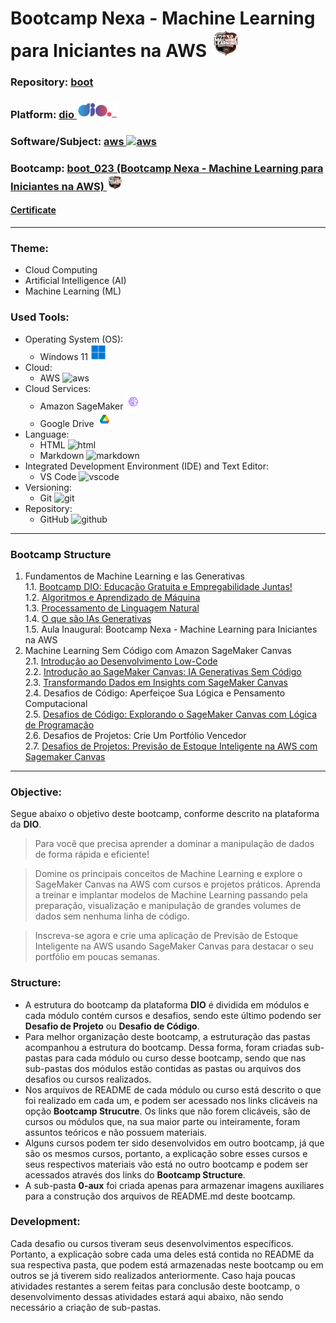 # Bootcamp Nexa - Machine Learning para Iniciantes na AWS   <img src="./0-aux/logo_boot.png" alt="boot_023" width="auto" height="45">

### Repository: [boot](../../../)   
### Platform: <a href="../../">dio   <img src="https://github.com/PedroHeeger/main/blob/main/0-aux/logos/plataforma/dio.jpeg" alt="dio" width="auto" height="25"></a>   
### Software/Subject: <a href="../">aws    <img src="https://cdn.jsdelivr.net/gh/devicons/devicon@latest/icons/amazonwebservices/amazonwebservices-original-wordmark.svg" alt="aws" width="auto" height="25"></a>
### Bootcamp: <a href="./">boot_023 (Bootcamp Nexa - Machine Learning para Iniciantes na AWS)   <img src="./0-aux/logo_boot.png" alt="boot_023" width="auto" height="25"></a>

#### <a href="https://github.com/PedroHeeger/main/blob/main/cert_ti/03-conclu/cloud/aws/(23-09-14)_Cert_Descubra...Nuvem_AWS-LocalizaLabs_PH_DIO.pdf">Certificate</a>

---

### Theme:
- Cloud Computing
- Artificial Intelligence (AI)
- Machine Learning (ML)

### Used Tools:
- Operating System (OS): 
  - Windows 11 <img src="https://github.com/PedroHeeger/main/blob/main/0-aux/logos/software/windows11.png" alt="windows11" width="auto" height="25">
- Cloud:
  - AWS <img src="https://cdn.jsdelivr.net/gh/devicons/devicon@latest/icons/amazonwebservices/amazonwebservices-original-wordmark.svg" alt="aws" width="auto" height="25">
- Cloud Services:
  - Amazon SageMaker   <img src="https://github.com/PedroHeeger/main/blob/main/0-aux/logos/cloud/aws_sagemaker.png" alt="aws_sage_maker" width="auto" height="25">
  - Google Drive <img src="https://github.com/PedroHeeger/main/blob/main/0-aux/logos/software/google_drive.png" alt="google_drive" width="auto" height="25">
- Language:
  - HTML   <img src="https://cdn.jsdelivr.net/gh/devicons/devicon/icons/html5/html5-original.svg" alt="html" width="auto" height="25">
  - Markdown   <img src="https://cdn.jsdelivr.net/gh/devicons/devicon/icons/markdown/markdown-original.svg" alt="markdown" width="auto" height="25">
- Integrated Development Environment (IDE) and Text Editor:
  - VS Code   <img src="https://cdn.jsdelivr.net/gh/devicons/devicon/icons/vscode/vscode-original.svg" alt="vscode" width="auto" height="25">
- Versioning: 
  - Git   <img src="https://cdn.jsdelivr.net/gh/devicons/devicon/icons/git/git-original.svg" alt="git" width="auto" height="25">
- Repository:
  - GitHub   <img src="https://cdn.jsdelivr.net/gh/devicons/devicon/icons/github/github-original.svg" alt="github" width="auto" height="25">

---

### Bootcamp Structure
1. <a name="item1">Fundamentos de Machine Learning e Ias Generativas</a>   
  1.1. [Bootcamp DIO: Educação Gratuita e Empregabilidade Juntas!](https://github.com/PedroHeeger/boot/tree/main/dio/aws/boot_013#item1.1)   
  1.2. [Algoritmos e Aprendizado de Máquina](https://github.com/PedroHeeger/boot/tree/main/dio/aws/boot_013#item1.2)   
  1.3. [Processamento de Linguagem Natural](https://github.com/PedroHeeger/boot/tree/main/dio/aws/boot_013#item1.2)   
  1.4. [O que são IAs Generativas](https://github.com/PedroHeeger/boot/tree/main/dio/aws/boot_011/03-aws_foundation#item3.2)   
  1.5. Aula Inaugural: Bootcamp Nexa - Machine Learning para Iniciantes na AWS   
2. <a name="item2">Machine Learning Sem Código com Amazon SageMaker Canvas</a>   
  2.1. [Introdução ao Desenvolvimento Low-Code](https://github.com/PedroHeeger/boot/tree/main/dio/aws/boot_013#item2.1)   
  2.2. [Introdução ao SageMaker Canvas: IA Generativas Sem Código](https://github.com/PedroHeeger/boot/tree/main/dio/aws/boot_013#item2.2)   
  2.3. [Transformando Dados em Insights com SageMaker Canvas](https://github.com/PedroHeeger/boot/tree/main/dio/aws/boot_013#item2.2)   
  2.4. Desafios de Código: Aperfeiçoe Sua Lógica e Pensamento Computacional   
  2.5. [Desafios de Código: Explorando o SageMaker Canvas com Lógica de Programação](https://github.com/PedroHeeger/boot/tree/main/dio/aws/boot_011/03-aws_foundation#item3.2)   
  2.6. Desafios de Projetos: Crie Um Portfólio Vencedor   
  2.7. [Desafios de Projetos: Previsão de Estoque Inteligente na AWS com Sagemaker Canvas](https://github.com/PedroHeeger/boot/tree/main/dio/aws/boot_011/03-aws_foundation#item3.2)   

---

### Objective:
Segue abaixo o objetivo deste bootcamp, conforme descrito na plataforma da **DIO**.
  
>Para você que precisa aprender a dominar a manipulação de dados de forma rápida e eficiente!

>Domine os principais conceitos de Machine Learning e explore o SageMaker Canvas na AWS com cursos e projetos práticos. Aprenda a treinar e implantar modelos de Machine Learning passando pela preparação, visualização e manipulação de grandes volumes de dados sem nenhuma linha de código.

>Inscreva-se agora e crie uma aplicação de Previsão de Estoque Inteligente na AWS usando SageMaker Canvas para destacar o seu portfólio em poucas semanas.

### Structure:
- A estrutura do bootcamp da plataforma **DIO** é dividida em módulos e cada módulo contém cursos e desafios, sendo este último podendo ser **Desafio de Projeto** ou **Desafio de Código**. 
- Para melhor organização deste bootcamp, a estruturação das pastas acompanhou a estrutura do bootcamp. Dessa forma, foram criadas sub-pastas para cada módulo ou curso desse bootcamp, sendo que nas sub-pastas dos módulos estão contidas as pastas ou arquivos dos desafios ou cursos realizados.
- Nos arquivos de README de cada módulo ou curso está descrito o que foi realizado em cada um, e podem ser acessado nos links clicáveis na opção **Bootcamp Strucutre**. Os links que não forem clicáveis, são de cursos ou módulos que, na sua maior parte ou inteiramente, foram assuntos teóricos e não possuem materiais.
- Alguns cursos podem ter sido desenvolvidos em outro bootcamp, já que são os mesmos cursos, portanto, a explicação sobre esses cursos e seus respectivos materiais vão está no outro bootcamp e podem ser acessados através dos links do **Bootcamp Structure**.
- A sub-pasta **0-aux** foi criada apenas para armazenar imagens auxiliares para a construção dos arquivos de README.md deste bootcamp.

### Development:
Cada desafio ou cursos tiveram seus desenvolvimentos específicos. Portanto, a explicação sobre cada uma deles está contida no README da sua respectiva pasta, que podem está armazenadas neste bootcamp ou em outros se já tiverem sido realizados anteriormente. Caso haja poucas atividades restantes a serem feitas para conclusão deste bootcamp, o desenvolvimento dessas atividades estará aqui abaixo, não sendo necessário a criação de sub-pastas.